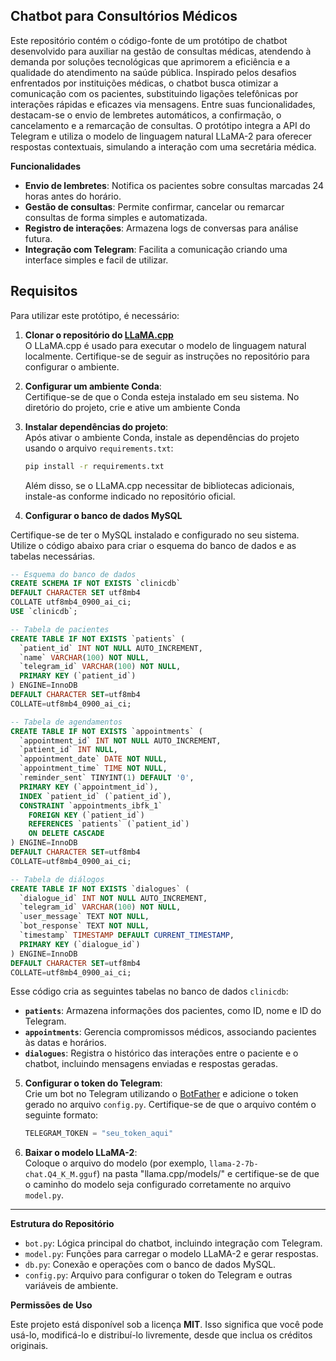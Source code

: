 ## **Chatbot para Consultórios Médicos**

Este repositório contém o código-fonte de um protótipo de chatbot desenvolvido para auxiliar na gestão de consultas médicas, atendendo à demanda por soluções tecnológicas que aprimorem a eficiência e a qualidade do atendimento na saúde pública. Inspirado pelos desafios enfrentados por instituições médicas, o chatbot busca otimizar a comunicação com os pacientes, substituindo ligações telefônicas por interações rápidas e eficazes via mensagens. Entre suas funcionalidades, destacam-se o envio de lembretes automáticos, a confirmação, o cancelamento e a remarcação de consultas. O protótipo integra a API do Telegram e utiliza o modelo de linguagem natural LLaMA-2 para oferecer respostas contextuais, simulando a interação com uma secretária médica.


**Funcionalidades**

- **Envio de lembretes**: Notifica os pacientes sobre consultas marcadas 24 horas antes do horário.
- **Gestão de consultas**: Permite confirmar, cancelar ou remarcar consultas de forma simples e automatizada.
- **Registro de interações**: Armazena logs de conversas para análise futura.
- **Integração com Telegram**: Facilita a comunicação criando uma interface simples e facil de utilizar.

## **Requisitos**

Para utilizar este protótipo, é necessário:

1. **Clonar o repositório do [LLaMA.cpp](https://github.com/ggerganov/llama.cpp)**  
   O LLaMA.cpp é usado para executar o modelo de linguagem natural localmente. Certifique-se de seguir as instruções no repositório para configurar o ambiente.

2. **Configurar um ambiente Conda**:  
   Certifique-se de que o Conda esteja instalado em seu sistema. No diretório do projeto, crie e ative um ambiente Conda
   
3. **Instalar dependências do projeto**:  
   Após ativar o ambiente Conda, instale as dependências do projeto usando o arquivo `requirements.txt`:
   ```bash
   pip install -r requirements.txt
   ```

   Além disso, se o LLaMA.cpp necessitar de bibliotecas adicionais, instale-as conforme indicado no repositório oficial.

4. **Configurar o banco de dados MySQL**

Certifique-se de ter o MySQL instalado e configurado no seu sistema. Utilize o código abaixo para criar o esquema do banco de dados e as tabelas necessárias. 

```sql
-- Esquema do banco de dados
CREATE SCHEMA IF NOT EXISTS `clinicdb` 
DEFAULT CHARACTER SET utf8mb4 
COLLATE utf8mb4_0900_ai_ci;
USE `clinicdb`;

-- Tabela de pacientes
CREATE TABLE IF NOT EXISTS `patients` (
  `patient_id` INT NOT NULL AUTO_INCREMENT,
  `name` VARCHAR(100) NOT NULL,
  `telegram_id` VARCHAR(100) NOT NULL,
  PRIMARY KEY (`patient_id`)
) ENGINE=InnoDB
DEFAULT CHARACTER SET=utf8mb4
COLLATE=utf8mb4_0900_ai_ci;

-- Tabela de agendamentos
CREATE TABLE IF NOT EXISTS `appointments` (
  `appointment_id` INT NOT NULL AUTO_INCREMENT,
  `patient_id` INT NULL,
  `appointment_date` DATE NOT NULL,
  `appointment_time` TIME NOT NULL,
  `reminder_sent` TINYINT(1) DEFAULT '0',
  PRIMARY KEY (`appointment_id`),
  INDEX `patient_id` (`patient_id`),
  CONSTRAINT `appointments_ibfk_1`
    FOREIGN KEY (`patient_id`)
    REFERENCES `patients` (`patient_id`)
    ON DELETE CASCADE
) ENGINE=InnoDB
DEFAULT CHARACTER SET=utf8mb4
COLLATE=utf8mb4_0900_ai_ci;

-- Tabela de diálogos
CREATE TABLE IF NOT EXISTS `dialogues` (
  `dialogue_id` INT NOT NULL AUTO_INCREMENT,
  `telegram_id` VARCHAR(100) NOT NULL,
  `user_message` TEXT NOT NULL,
  `bot_response` TEXT NOT NULL,
  `timestamp` TIMESTAMP DEFAULT CURRENT_TIMESTAMP,
  PRIMARY KEY (`dialogue_id`)
) ENGINE=InnoDB
DEFAULT CHARACTER SET=utf8mb4
COLLATE=utf8mb4_0900_ai_ci;
```

Esse código cria as seguintes tabelas no banco de dados `clinicdb`:

- **`patients`**: Armazena informações dos pacientes, como ID, nome e ID do Telegram.
- **`appointments`**: Gerencia compromissos médicos, associando pacientes às datas e horários.
- **`dialogues`**: Registra o histórico das interações entre o paciente e o chatbot, incluindo mensagens enviadas e respostas geradas.

5. **Configurar o token do Telegram**:  
   Crie um bot no Telegram utilizando o [BotFather](https://core.telegram.org/bots) e adicione o token gerado no arquivo `config.py`. Certifique-se de que o arquivo contém o seguinte formato:
   ```python
   TELEGRAM_TOKEN = "seu_token_aqui"
   ```

6. **Baixar o modelo LLaMA-2**:  
   Coloque o arquivo do modelo (por exemplo, `llama-2-7b-chat.Q4_K_M.gguf`) na pasta "llama.cpp/models/" e certifique-se de que o caminho do modelo seja configurado corretamente no arquivo `model.py`.

---


**Estrutura do Repositório**

- `bot.py`: Lógica principal do chatbot, incluindo integração com Telegram.
- `model.py`: Funções para carregar o modelo LLaMA-2 e gerar respostas.
- `db.py`: Conexão e operações com o banco de dados MySQL.
- `config.py`: Arquivo para configurar o token do Telegram e outras variáveis de ambiente.


**Permissões de Uso**

Este projeto está disponível sob a licença **MIT**. Isso significa que você pode usá-lo, modificá-lo e distribuí-lo livremente, desde que inclua os créditos originais.
